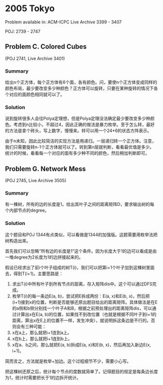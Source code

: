 # 2005 Tokyo
Problem available in:
ACM-ICPC Live Archive 3399 - 3407

POJ: 2739 - 2747

## Problem C. Colored Cubes
(POJ 2741, Live Archive  3401)
### Summary

给出n个正方体，每个正方体有6个面，各有颜色。问，要使n个正方体变成同样的颜色布局，最少要改变多少种颜色？正方体可以旋转，只要在某种旋转的情况下各个对应的面颜色相同就可以了。
### Solution

说到旋转很多人会往Polya定理想，但是Polya定理没法确定最少要改变多少种颜色。考虑到n比较小，不超过4，因此正确的做法是暴力枚举。至于怎么转，最好的方法是拿个砖头，写上数字，慢慢来。转可以用一个24*6的状态方阵表示。

由于n未知，因此比较简洁的实现方法是用递归。一层递归转一个正方体。注意，我们只需要旋转n-1个正方体就可以了。转到第n层就判断，看看最优值是多少。统计的时候，看看每一个对应的面有多少种不同的颜色，然后稍加判断即可。

## Problem G. Network Mess
(POJ 2745, Live Archive  3505)
### Summary
有一棵树，所有的边的长度是1。给出其叶子之间的距离矩阵D，要求输出树的每个内部节点的degree。

### Solution
这个题目和POJ 1344有点类似，可以看做是1344的加强版。这题需要用枚举法把树构造出来。

首先我们可以忽略“所有边的长度是1”这个条件。因为长度大于1的边可以看成是由一堆degree为2长度为1的边拼接起来的。

假设已经求出了前i个叶子组成的树T(i)，我们可以把第i+1个叶子加到这棵树里面去，得到T(i+1)。主要思路是：

1. 求出T(i)中所有叶子到所有节点的距离，存入矩阵dis中。这个可以通过DFS完成。
2. 枚举T(i)的每一条边E(a, b)，尝试把E拆成两份：E(a, x)和E(b, x)，然后把(i+1)接到x的位置，判断是否能够还原出题目给出的距离矩阵。具体做法是在E的a侧和b侧分别找一个叶子A和B，根据之前预处理出的距离矩阵dis，可以通过计算出x在E(a, b)的位置，如果找不到改位置（也就是根据不同叶子到i+1的距离，算出x在E上的位置不一样，发生冲突），就说明拆这条边是不行的。否则会有三种可能：
  1. x在a上，那么就把i+1连到a上。
  2. x在b上，那么就把i+1连到b上。
  3. x在a、b之间，那么就把E(a, b)拆成E(a, x)和E(b, x)，然后再加入新边E(x, i+1)。

简而言之，方法就是枚举+加边。这个过程细节不少，需要小心写。

把这棵树还原之后，统计每个节点的度数就简单了。记得题目的规定是每条边长度为1，统计时需要把长于1的边拆开统计。
